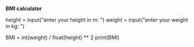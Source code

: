 **BMI calculator**

height = input("enter your height in m: ")
weight = input("enter your weight in kg: ")



BMI = int(weight) / float(height) ** 2
print(BMI)

